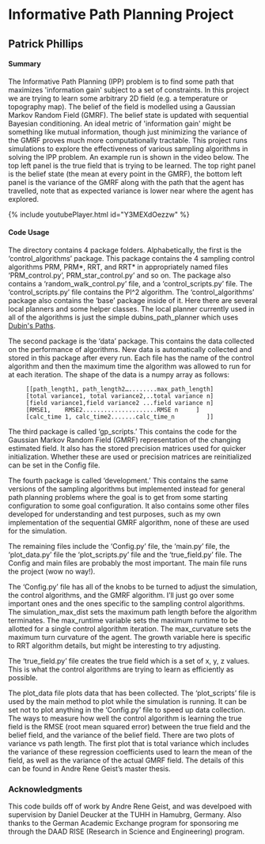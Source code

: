 # Informative Path Planning Project
## Patrick Phillips

#### Summary
The Informative Path Planning (IPP) problem is to find some path that maximizes 'information gain' subject to a set of constraints. In this project we are trying to learn some arbitrary 2D field (e.g. a temperature or topography map). The belief of the field is modelled using a Gaussian Markov Random Field (GMRF). The belief state is updated with sequential Bayesian conditioning. An ideal metric of 'information gain' might be something like mutual information, though just minimizing the variance of the GMRF proves much more computationally tractable. This project runs simulations to explore the effectiveness of various sampling algorithms in solving the IPP problem. An example run is shown in the video below. The top left panel is the true field that is trying to be learned. The top right panel is the belief state (the mean at every point in the GMRF), the bottom left panel is the variance of the GMRF along with the path that the agent has travelled, note that as expected variance is lower near where the agent has explored. 

{% include youtubePlayer.html id="Y3MEXdOezzw" %}

#### Code Usage
The directory contains 4 package folders. Alphabetically, the first is the ‘control_algorithms’ package. This package contains the 4 sampling control algorithms PRM, PRM*, RRT, and RRT* in appropriately named files ‘PRM_control.py’, PRM_star_control.py’ and so on. The package also contains a ‘random_walk_control.py’ file, and a ‘control_scripts.py’ file. The ‘control_scripts.py’ file contains the PI^2 algorithm. The ‘control_algorithms’ package also contains the ‘base’ package inside of it. Here there are several local planners and some helper classes. The local planner currently used in all of the algorithms is just the simple dubins_path_planner which uses [Dubin's Paths](https://en.wikipedia.org/wiki/Dubins_path).

The second package is the ‘data’ package. This contains the data collected on the performance of algorithms. New data is automatically collected and stored in this package after every run. Each file has the name of the control algorithm and then the maximum time the algorithm was allowed to run for at each iteration. The shape of the data is a numpy array as follows:

	     [[path_length1, path_length2…........max_path_length]
	     [total variance1, total variance2,..total variance n]
	     [field variance1,field variance2 ...field variance n]
	     [RMSE1, 	RMSE2.....................RMSE n	 ]
	     [calc_time 1, calc_time2.......calc_time_n         ]]

The third package is called ‘gp_scripts.’ This contains the code for the Gaussian Markov Random Field (GMRF) representation of the changing estimated field. It also has the stored precision matrices used for quicker initialization. Whether these are used or precision matrices are reinitialized can be set in the Config file.

The fourth package is called ‘development.’ This contains the same versions of the sampling algorithms but implemented instead for general path planning problems where the goal is to get from some starting configuration to some goal configuration. It also contains some other files developed for understanding and test purposes, such as my own implementation of the sequential GMRF algorithm, none of these are used for the simulation.

The remaining files include the ‘Config.py’ file, the ‘main.py’ file, the ‘plot_data.py’ file the ‘plot_scripts.py’ file and the ‘true_field.py’ file. The Config and main files are probably the most important. The main file runs the project (wow no way!).

The ‘Config.py’ file has all of the knobs to be turned to adjust the simulation, the control algorithms, and the GMRF algorithm. I’ll just go over some important ones and the ones specific to the sampling control algorithms. The simulation_max_dist sets the maximum path length before the algorithm terminates. The max_runtime variable sets the maximum runtime to be allotted for a single control algorithm iteration. The max_curvature sets the maximum turn curvature of the agent. The growth variable here is specific to RRT algorithm details, but might be interesting to try adjusting.

The ‘true_field.py’ file creates the true field which is a set of x, y, z values. This is what the control algorithms are trying to learn as efficiently as possible.

The plot_data file plots data that has been collected. The ‘plot_scripts’ file is used by the main method to plot while the simulation is running. It can be set not to plot anything in the ‘Config.py’ file to speed up data collection. The ways to measure how well the control algorithm is learning the true field is the RMSE (root mean squared error) between the true field and the belief field, and the variance of the belief field. There are two plots of variance vs path length. The first plot that is total variance which includes the variance of these regression coefficients used to learn the mean of the field, as well as the variance of the actual GMRF field. The details of this can be found in Andre Rene Geist’s master thesis.

### Acknowledgments
This code builds off of work by Andre Rene Geist, and was develpoed with supervision by Daniel Deucker at the TUHH in Hamubrg, Germany. Also thanks to the German Academic Exchange program for sponsoring me through the DAAD RISE (Research in Science and Engineering) program.
